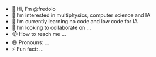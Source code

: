 - 👋 Hi, I’m @fredolo
- 👀 I’m interested in multiphysics, computer science and IA
- 🌱 I’m currently learning no code and low code for IA
- 💞️ I’m looking to collaborate on ...
- 📫 How to reach me ...
- 😄 Pronouns: ...
- ⚡ Fun fact: ...

<!---
fredolo/fredolo is a ✨ special ✨ repository because its `README.md` (this file) appears on your GitHub profile.
You can click the Preview link to take a look at your changes.
--->
